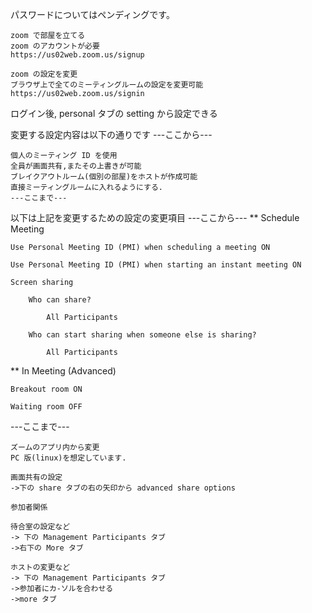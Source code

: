 パスワードについてはペンディングです。

    zoom で部屋を立てる
    zoom のアカウントが必要
    https://us02web.zoom.us/signup

    zoom の設定を変更
    ブラウザ上で全てのミーティングルームの設定を変更可能
    https://us02web.zoom.us/signin

ログイン後, personal タブの setting から設定できる

変更する設定内容は以下の通りです
---ここから---

    個人のミーティング ID を使用
    全員が画面共有,またその上書きが可能
    ブレイクアウトルーム(個別の部屋)をホストが作成可能
    直接ミーティングルームに入れるようにする.
    ---ここまで---

以下は上記を変更するための設定の変更項目
---ここから---
** Schedule Meeting

    Use Personal Meeting ID (PMI) when scheduling a meeting ON

    Use Personal Meeting ID (PMI) when starting an instant meeting ON

    Screen sharing

        Who can share?

            All Participants

        Who can start sharing when someone else is sharing?

            All Participants

** In Meeting (Advanced)

    Breakout room ON

    Waiting room OFF

---ここまで---

    ズームのアプリ内から変更
    PC 版(linux)を想定しています.

    画面共有の設定
    ->下の share タブの右の矢印から advanced share options

    参加者関係

    待合室の設定など
    -> 下の Management Participants タブ
    ->右下の More タブ

    ホストの変更など
    -> 下の Management Participants タブ
    ->参加者にカ-ソルを合わせる
    ->more タブ
